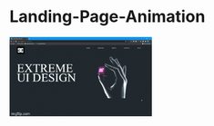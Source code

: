 # Landing-Page-Animation

<img src="https://raw.githubusercontent.com/nguyenvinhduyet/Landing-Page-Animation/master/img/anim.gif" width="250" alt="The Light" />
